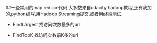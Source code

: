 ##一些常用的map reduce代码
大多数来自udacity hadoop教程,还有我加的,python编写,用Hadoop Streaming提交,或者用终端测试.

- FindLargest
找访问次数最多的url

- FindTopK
找访问次数前K多的url
